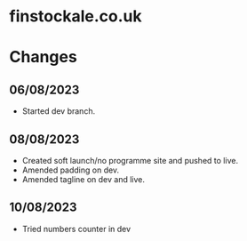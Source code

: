 # finstockale.co.uk

# Changes
## 06/08/2023
- Started dev branch.

## 08/08/2023
- Created soft launch/no programme site and pushed to live.
- Amended padding on dev.
- Amended tagline on dev and live.

## 10/08/2023
- Tried numbers counter in dev
